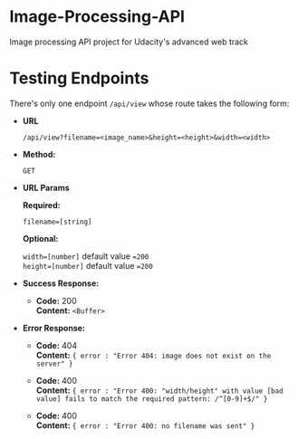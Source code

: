 # Image-Processing-API
Image processing API project for Udacity's advanced web track

# Testing Endpoints
There's only one endpoint `/api/view` whose route takes the following form:

* **URL**

  `/api/view?filename=<image_name>&height=<height>&width=<width>`

* **Method:**
  
  `GET`
  
* **URL Params**

   **Required:**

   `filename=[string]`

   **Optional:**

   `width=[number]` default value `=200` <br />
   `height=[number]` default value `=200`

* **Success Response:**
  
  * **Code:** 200 <br />
    **Content:** `<Buffer>`

* **Error Response:**

  * **Code:** 404 <br />
    **Content:** `{ error : "Error 404: image does not exist on the server" }`

  * **Code:** 400 <br />
    **Content:** `{ error : "Error 400: "width/height" with value [bad value] fails to match the required pattern: /^[0-9]+$/" }`  

  * **Code:** 400 <br />
    **Content:** `{ error : "Error 400: no filename was sent" }`
